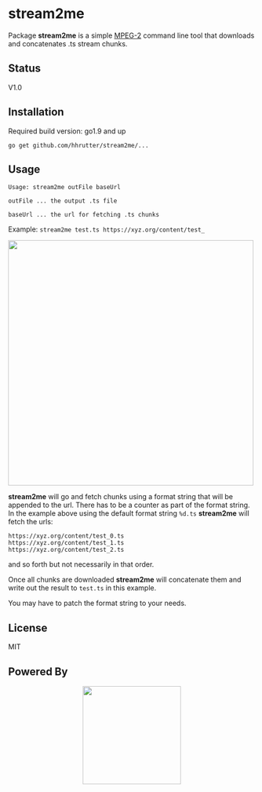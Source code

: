 # stream2me

Package **stream2me** is a simple [MPEG-2](https://en.wikipedia.org/wiki/MPEG_transport_stream) command line tool that downloads and concatenates .ts stream chunks.

## Status

V1.0

## Installation

Required build version: go1.9 and up

`go get github.com/hhrutter/stream2me/...`

## Usage

```
Usage: stream2me outFile baseUrl

outFile ... the output .ts file

baseUrl ... the url for fetching .ts chunks
````

Example: `stream2me test.ts https://xyz.org/content/test_` 

<p>
  <img src="resources/screenshot.png" width="500">
</p>

**stream2me** will go and fetch chunks using a format string that will be appended to the url. There has to be a counter as part of the format string. In the example above using the default format string `%d.ts` **stream2me** will fetch the urls: 

```
https://xyz.org/content/test_0.ts
https://xyz.org/content/test_1.ts
https://xyz.org/content/test_2.ts
```
 and so forth but not necessarily in that order.

Once all chunks are downloaded **stream2me** will concatenate them and write out the result to `test.ts` in this example.

You may have to patch the format string to your needs.

## License

MIT

## Powered By

<p align="center">
  <a href="https://golang.org"> <img src="resources/Go-Logo_Aqua.png" width="200"> </a>
</p>
